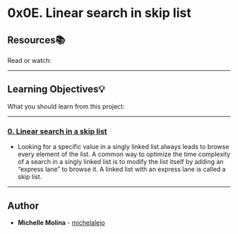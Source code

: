 # 0x0E. Linear search in skip list

## Resources:books:
Read or watch:

---
## Learning Objectives:bulb:
What you should learn from this project:

---

### [0. Linear search in a skip list](./0-linear_skip.c)
* Looking for a specific value in a singly linked list always leads to browse every element of the list.
A common way to optimize the time complexity of a search in a singly linked list is to modify the list itself by adding an “express lane” to browse it.
A linked list with an express lane is called a skip list.

---

## Author
* **Michelle Molina** - [michelalejo](https://github.com/michelalejo)